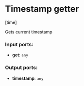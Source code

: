 # Timestamp getter

[time]

Gets current timestamp

### Input ports:

* __get__: `any`

### Output ports:

* __timestamp__: `any`

